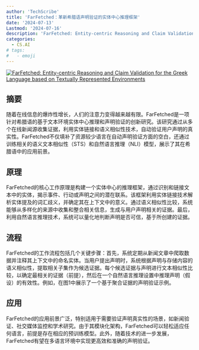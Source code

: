 ```yaml
---
author: 'TechScribe'
title: 'FarFetched：革新希腊语声明验证的实体中心推理框架'
date: '2024-07-13'
Lastmod: '2024-07-16'
description: 'FarFetched: Entity-centric Reasoning and Claim Validation for the Greek Language based on Textually Represented Environments'
categories:
  - CS.AI
# tags:
#   - emoji
---
```


[![FarFetched: Entity-centric Reasoning and Claim Validation for the Greek Language based on Textually Represented Environments](https://arxiv-research-1301205113.cos.ap-guangzhou.myqcloud.com/images/2407.09888v1.pdf_0.jpg)](https://arxiv.org/abs/2407.09888v1)

## 摘要

随着在线信息的爆炸性增长，人们的注意力变得越来越有限。FarFetched是一项针对希腊语的基于文本环境实体中心推理和声明验证的创新研究。该研究通过从多个在线新闻源收集证据，利用实体链接和语义相似性技术，自动验证用户声明的真实性。FarFetched不仅填补了资源较少语言在自动声明验证方面的空白，还通过训练相关的语义文本相似性（STS）和自然语言推理（NLI）模型，展示了其在希腊语中的应用前景。<!--more-->

## 原理

FarFetched的核心工作原理是构建一个实体中心的推理框架，通过识别和链接文本中的实体，揭示事件、行动或声明之间的潜在联系。该框架利用实体链接技术解析实体提及的词汇歧义，并确定其在上下文中的意义。通过语义相似性比较，系统能够从多样化的来源中收集和整合相关信息，生成与用户声明相关的证据。最后，利用自然语言推理技术，系统可以量化地判断声明是否可信，基于所创建的证据。

## 流程

FarFetched的工作流程包括几个关键步骤：首先，系统定期从新闻文章中爬取数据并注释其上下文中的命名实体。当用户提出声明时，系统根据声明与存储内容的语义相似性，提取相关子集作为候选证据。每个候选证据与声明进行文本相似性比较，以确定最相关的证据（前提），然后在一个自然语言推理设置中推理声明（假设）的有效性。例如，在图1中展示了一个基于聚合证据的声明验证示例。

## 应用

FarFetched的应用前景广泛，特别适用于需要验证声明真实性的场景，如新闻验证、社交媒体监控和学术研究。由于其模块化架构，FarFetched可以轻松适应任何语言，前提是存在相应的预训练模型。此外，随着技术的进一步发展，FarFetched有望在多语言环境中实现更高效和准确的声明验证。
